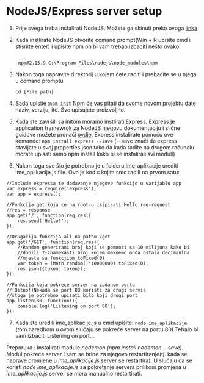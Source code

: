
NodeJS/Express server setup
===================

1. Prije svega treba instalirati NodeJS. Možete ga skinuti preko ovoga [linka ](https://nodejs.org/dist/v4.5.0/node-v4.5.0-x64.msi)

2. Kada instlirate NodeJS otvorite comand prompt(Win + R upisite cmd i stisnite enter) i upišite npm on bi vam trebao izbaciti nešto ovako: 
	
		...
		npm@2.15.9 C:\Program Files\nodejs\node_modules\npm
		

3. Nakon toga napravite direktorij u kojem ćete raditi i prebacite se u njega u comand promptu
	
	```cd [File path]```

4. Sada upisite :```npm init``` Npm će vas pitati da svome novom projektu date naziv, verziju, itd. Sve upisujete proizvoljno.

5. Kada ste završili sa initom moramo instlirati Express. Express je application framewrok za NodeJS njegovu dokumentaciju i slične guidove možete pronaći [ovdje](http://expressjs.com/en/guide/routing.html). Express instalirate pomoću ove komande: ```npm install express --save``` (--save znači da express stavljate u svoj properties.json tako da kada radite na drugom računalu morate upisati samo npm install kako bi se instalirali svi moduli)


6. Nakon toga sve što je potrebno je u folderu ime_aplikacije urediti ime_aplikacije.js file. Ovo je kod s kojim smo radili na prvom satu: 

~~~~    
//Include expressa te dodavanje njegove funkcije u varijablu app
var express = require('express');
var app = express();

//Funkcija get koja ce na root-u isipisati Hello req-request 
//res = response
app.get('/', function(req,res){
	res.send('Hello!');
});

//Drugačija funkcija ali na pathu /get
app.get('/GET', function(req,res){
	//Random generirani broj koji se pomnozi sa 10 milijuna kako bi 
	//dobili 7-znamekasti broj kojem maknemo onda ostala decimanlna
	//mjesta sa funkcjiom toFixed(0)
	var token = (Math.random()*10000000).toFixed(0);
	res.json({token: token});
});

//Funkcija koja pokrece server na zadanom portu
//(Bitno!)Nekada se port 80 koristi za drugi servis 
//stoga je potrebno upisati bilo koji drugi port 
app.listen(80, function(){
	console.log('Listening on port 80');
});
~~~~ 

7. Kada ste uredili ime_aplikacije.js u cmd upišite: ```node ime_aplikacije``` (tom naredbom u ovom slučaju se pokreće server na portu 80) 
Tebalo bi vam izbaciti Listening on port...

Preporuka : Instalirati module *nodemon (npm install nodemon --save*). Modul pokreće server i sam se brine za njegovo restartiranje(tj. kada se naprave promjene u *ime_aplikacije.js* server se restartira). U slučaju da se koristi *node ime_aplikacije.js* za pokretanje servera prilikom promjena u *ime_aplikacije.js* server se mora manualno restartirati.

	
